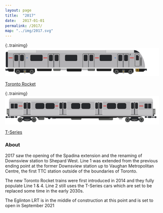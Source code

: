 ```yaml
---
layout: page
title:  "2017"
date:   2017-01-01
permalink: /2017/
map: "../img/2017.svg"
---
```


{:.trainimg}
![Toronto Rocket](../img/toronto-rocket.svg)

[Toronto Rocket](https://en.wikipedia.org/wiki/Toronto_Rocket)

{:.trainimg}
![T-Series](../img/h-series.svg)

[T-Series](https://en.wikipedia.org/wiki/T_series_(Toronto_subway))

### About

2017 saw the opening of the Spadina extension and the renaming of Downsview station to Shepard West.  Line 1 was extended from the previous ending point at the former Downsview station up to Vaughan Metropolitan Centre, the first TTC station outside of the boundaries of Toronto.

The new Toronto Rocket trains were first introduced in 2014 and they fully populate Line 1 & 4.  Line 2 still uses the T-Series cars which are set to be replaced some time in the early 2030s.

The Eglinton LRT is in the middle of construction at this point and is set to open in September 2021